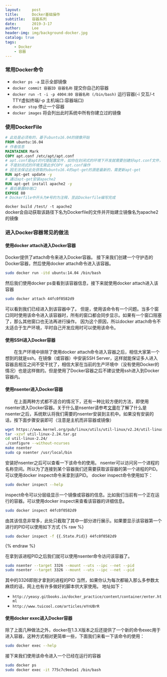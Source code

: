 ```yaml
---
layout:     post
title:      Docker基础操作
subtitle:   容器系列
date:       2019-3-17
author:     Lee
header-img: img/background-docker.jpg
catalog: true
tags:
    - Docker
    - 容器
---
```


### 常用Docker命令

* `docker ps -a` 显示全部镜像  
* `docker commit 容器ID 容器名称` 提交你自己的容器  
* `docker run -t -i -p 4004:80 容器名称 (/bin/bash)` 运行容器(-i 交互/-t TTY虚拟终端/-p 主机端口:容器端口)  
* `docker stop` 停止一个容器  
* `docker images` 将会列出此时系统中所有你建立过的镜像  

### 使用DockerFile

```Dockerfile
# 此处是必须有的，基于ubuntu16.04的镜像开始
FROM ubuntu:16.04
# 作者信息
MAINTAINER Mark
COPY apt.conf /etc/apt/apt.conf
# apt.conf是apt的代理配置文件，如你在封闭式的环境下开发就需要创建好apt.conf文件，样式与你Dockerfile的根镜像的系统中的apt.conf样式一样，如此处我的根镜像为ubuntu系统，我编写好代理文件复制到test目录下，注意Dockerfile操作的文件都是基于当前目录下进行的。
# 不是封闭式的环境无需此步COPY apt.conf操作
# 因无法保证此处获取的ubuntu16.4的apt-get的源是最新的，需更新apt-get
RUN apt-get update -y
# 通过apt-get安装apache2
RUN apt-get install apache2 -y
# 最后暴露80端口
EXPOSE 80
# Dockerfile中开头为#号的为注释，至此Dockerfile编写完成
```

`docker build /test/ -t apache2`  
docker会自动获取该路径下名为Dockerfile的文件并开始建立镜像名为apache2的镜像

### 进入Docker容器常见的做法

#### 使用docker attach进入Docker容器

Docker提供了attach命令来进入Docker容器。
接下来我们创建一个守护态的Docker容器，然后使用docker attach命令进入该容器。

```bash
sudo docker run -itd ubuntu:14.04 /bin/bash  
```

然后我们使用docker ps查看到该容器信息，接下来就使用docker attach进入该容器

```bash
sudo docker attach 44fc0f0582d9  
```

可以看到我们已经进入到该容器中了。
但是，使用该命令有一个问题。当多个窗口同时使用该命令进入该容器时，所有的窗口都会同步显示。如果有一个窗口阻塞了，那么其他窗口也无法再进行操作。
因为这个原因，所以docker attach命令不太适合于生产环境，平时自己开发应用时可以使用该命令。

#### 使用SSH进入Docker容器

　　在生产环境中排除了使用docker attach命令进入容器之后，相信大家第一个想到的就是ssh。在镜像（或容器）中安装SSH Server，这样就能保证多人进入容器且相互之间不受干扰了，相信大家在当前的生产环境中（没有使用Docker的情况）也是这样做的。但是使用了Docker容器之后不建议使用ssh进入到Docker容器内。

#### 使用nsenter进入Docker容器

　　在上面两种方式都不适合的情况下，还有一种比较方便的方法，即使用nsenter进入Docker容器。关于什么是nsenter请参考[文章](https://github.com/jpetazzo/nsenter)在了解了什么是nsenter之后，系统默认将我们需要的nsenter安装到主机中。如果没有安装的话，按下面步骤安装即可（注意是主机而非容器或镜像）

```bash
wget https://www.kernel.org/pub/linux/utils/util-linux/v2.24/util-linux-2.24.tar.gz  
tar -xzvf util-linux-2.24.tar.gz  
cd util-linux-2.24/  
./configure --without-ncurses  
make nsenter  
sudo cp nsenter /usr/local/bin  
```

安装好nsenter之后可以查看一下该命令的使用。
nsenter可以访问另一个进程的名称空间。所以为了连接到某个容器我们还需要获取该容器的第一个进程的PID。可以使用docker inspect命令来拿到该PID。
docker inspect命令使用如下：

```bash
sudo docker inspect --help
```

inspect命令可以分层级显示一个镜像或容器的信息。比如我们当前有一个正在运行的容器。可以使用docker inspect来查看该容器的详细信息。

```bash
sudo docker inspect 44fc0f0582d9  
```

由其该信息非常多，此处只截取了其中一部分进行展示。如果要显示该容器第一个进行的PID可以使用如下方式
{% raw %}

```bash
sudo docker inspect -f {{.State.Pid}} 44fc0f0582d9  
```

{% endraw %}

在拿到该进程PID之后我们就可以使用nsenter命令访问该容器了。

```bash
sudo nsenter --target 3326 --mount --uts --ipc --net --pid  
sudo nsenter --target 3326 --mount --uts --ipc --net --pid
```

其中的3326即刚才拿到的进程的PID
当然，如果你认为每次都输入那么多参数太麻烦的话，网上也有许多做好的脚本供大家使用。
地址如下：

* `http://yeasy.gitbooks.io/docker_practice/content/container/enter.html`
* `http://www.tuicool.com/articles/eYnUBrR`

#### 使用docker exec进入Docker容器

除了上面几种做法之外，docker在1.3.X版本之后还提供了一个新的命令exec用于进入容器，这种方式相对更简单一些，下面我们来看一下该命令的使用：

```bash
sudo docker exec --help
```

接下来我们使用该命令进入一个已经在运行的容器

```bash
sudo docker ps  
sudo docker exec -it 775c7c9ee1e1 /bin/bash  
```

